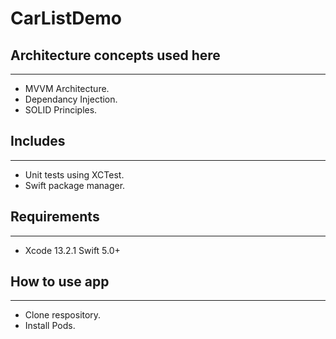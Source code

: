 # CarListDemo

## Architecture concepts used here
---
- MVVM Architecture.
- Dependancy Injection.
- SOLID Principles.

## Includes
---
- Unit tests using XCTest.
- Swift package manager.

## Requirements
---
- Xcode 13.2.1 Swift 5.0+

## How to use app
---
- Clone respository.
- Install Pods.

